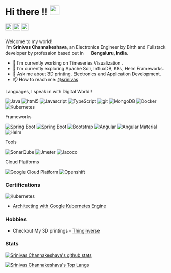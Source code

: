 <h1>Hi there  !! <img src="https://emojis.slackmojis.com/emojis/images/1471045852/843/highfive.gif?1471045852" width="30"/> </h1>


<a href="https://twitter.com/srinivasgowda_c">
  <img align="left" alt="Srinivas Channakeshava | Twitter" width="22px" src="https://raw.githubusercontent.com/peterthehan/peterthehan/master/assets/twitter.svg" />
</a>
<a href="https://linkedin.com/in/srinivas-channakeshava">
  <img align="left" alt="Srinivas Channakeshava's LinkedIN" width="22px" src="https://raw.githubusercontent.com/peterthehan/peterthehan/master/assets/linkedin.svg" />
</a>
<a href="https://github.com/srinivaschannakeshava">
  <img align="left" alt="Srinivas Channakeshava's LinkedIN" width="22px" src="https://raw.githubusercontent.com/peterthehan/peterthehan/master/assets/github.svg" />
</a>

</br>
</br>


<p>Welcome to my world! </br> 
I'm <b>Srinivas Channakeshava</b>, an Electronics Engineer by Birth and Fullstack developer by profession based out in <img src="https://cdn4.iconfinder.com/data/icons/world-flags-12/512/Untitled-2-19-256.png" width="16"/> <b>Bengaluru, India</b>. </p>

- 🔭 I’m currently working on Timeseries Visualization .
- 🌱 I’m currently exploring Apache Solr, InfluxDB, K8s, Helm Frameworks.
- 💬 Ask me about 3D printing, Electronics and Application Development.
- 📫 How to reach me: [@srinivas](https://linkedin.com/in/srinivas-channakeshava-517a3161)

Languages, I speak in with Digital World!!
<p>
<img alt="Java" src="https://img.shields.io/badge/-java-orange?style=flat-square&logo=java&logoColor=white" />
<img alt="html5" src="https://img.shields.io/badge/-HTML5-E34F26?style=flat-square&logo=html5&logoColor=white" />
<img alt="Javascript" src="https://img.shields.io/badge/-javascript-yellow?style=flat-square&logo=javascript&logoColor=white" />
<img alt="TypeScript" src="https://img.shields.io/badge/-TypeScript-007ACC?style=flat-square&logo=typescript&logoColor=white" />
<img alt="git" src="https://img.shields.io/badge/-Git-F05032?style=flat-square&logo=git&logoColor=white" />
<img alt="MongoDB" src="https://img.shields.io/badge/-MongoDB-13aa52?style=flat-square&logo=mongodb&logoColor=white" />
<img alt="Docker" src="https://img.shields.io/badge/-Docker-46a2f1?style=flat-square&logo=docker&logoColor=white" />
<img alt="Kubernetes" src="https://img.shields.io/badge/-Kubernetes-blue?style=flat-square&logo=kubernetes&logoColor=white"/>
</p>
Frameworks
<p>
<img alt="Spring Boot" src="https://img.shields.io/badge/-SpringBoot-green?style=flat-square&logo=spring&logoColor=white"/>
<img alt="Spring Boot" src="https://img.shields.io/badge/-SpringCloud-green?style=flat-square&logo=spring&logoColor=white"/>
<img alt="Bootstrap" src="https://img.shields.io/badge/-Bootstrap-563d7c?style=flat-square&logo=bootstrap&logoColor=white"/>
<img alt="Angular" src="https://img.shields.io/badge/-Angular-DD0031?style=flat-square&logo=angular&logoColor=white" />
<img alt="Angular Material" src="https://img.shields.io/badge/-AngularMaterial-3f51b5?style=flat-square&logo=angular&logoColor=white" />
<img alt="Helm" src="https://img.shields.io/badge/-helm-091C84?style=flat-square&logo=helm&logoColor=white" />
</p>
Tools
<p>
<img alt="SonarQube" src="https://img.shields.io/badge/-Sonarqube-4c9bd6?style=flat-square&logo=sonarqube&logoColor=white" />
<img alt="Jmeter" src="https://img.shields.io/badge/-Jmeter-maroon?style=flat-square&logo=jmeter&logoColor=white" />
<img alt="Jacoco" src="https://img.shields.io/badge/-Jacoco-red?style=flat-square&logo=jacoco&logoColor=white" />
</p>
Cloud Platforms
<p>
<img alt="Google Cloud Platform" src="https://img.shields.io/badge/-Google_Cloud_Platform-1a73e8?style=flat-square&logo=google-cloud&logoColor=white" />
<img alt="Openshift" src="https://img.shields.io/badge/-Openshift-darkred?style=flat-square&logo=openshift&logoColor=white"/>
</p>

### Certifications

<img alt="Kubernetes" src="https://img.shields.io/badge/-Kubernetes-blue?style=flat-square&logo=kubernetes&logoColor=white"/>

 - [Architecting with Google Kubernetes Engine](https://www.coursera.org/account/accomplishments/specialization/39AGJZXH8QKC)

### Hobbies

- Checkout My 3D printings - [Thinginverse](https://www.thingiverse.com/srini91/designs)
  
### Stats

[![Srinivas Channakeshava's github stats](https://github-readme-stats.vercel.app/api?username=srinivaschannakeshava&count_private=true&show_icons=true)]()

[![Srinivas Channakeshava's Top Langs](https://github-readme-stats.vercel.app/api/top-langs/?username=srinivaschannakeshava&langs_count=8&layout=compact)]()



